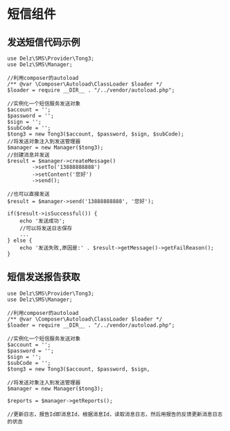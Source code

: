 # 短信组件

## 发送短信代码示例

    use Delz\SMS\Provider\Tong3;
    use Delz\SMS\Manager;

    //利用composer的autoload
    /** @var \Composer\Autoload\ClassLoader $loader */
    $loader = require __DIR__ . "/../vendor/autoload.php";
    
    //实例化一个短信服务发送对象
    $account = ''; 
    $password = '';
    $sign = '';
    $subCode = '';
    $tong3 = new Tong3($account, $password, $sign, $subCode);
    //将发送对象注入到发送管理器
    $manager = new Manager($tong3);
    //创建消息并发送
    $result = $manager->createMessage()
            ->setTo('13888888888')
            ->setContent('您好')
            ->send();
            
    //也可以直接发送
    $result = $manager->send('13888888888', '您好');
            
    if($result->isSuccessful()) {
        echo '发送成功';
        //可以将发送日志保存
        ...
    } else {
        echo '发送失败,原因是:' . $result->getMessage()->getFailReason();
    }
    
## 短信发送报告获取

    use Delz\SMS\Provider\Tong3;
    use Delz\SMS\Manager;
    
    //利用composer的autoload
    /** @var \Composer\Autoload\ClassLoader $loader */
    $loader = require __DIR__ . "/../vendor/autoload.php";
        
    //实例化一个短信服务发送对象
    $account = ''; 
    $password = '';
    $sign = '';
    $subCode = '';
    $tong3 = new Tong3($account, $password, $sign, 
    
    //将发送对象注入到发送管理器
    $manager = new Manager($tong3);
    
    $reports = $manager->getReports();
    
    //更新日志，报告Id即消息Id，根据消息Id，读取消息日志，然后用报告的反馈更新消息日志的状态
    
    
    
    
    
